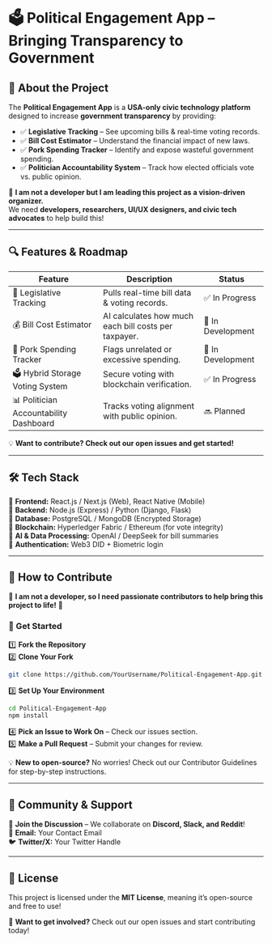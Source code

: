 # 🗳️ Political Engagement App – Bringing Transparency to Government

## 📢 About the Project
The **Political Engagement App** is a **USA-only civic technology platform** designed to increase **government transparency** by providing:
- ✅ **Legislative Tracking** – See upcoming bills & real-time voting records.
- ✅ **Bill Cost Estimator** – Understand the financial impact of new laws.
- ✅ **Pork Spending Tracker** – Identify and expose wasteful government spending.
- ✅ **Politician Accountability System** – Track how elected officials vote vs. public opinion.

🚀 **I am not a developer but I am leading this project as a vision-driven organizer.**  
We need **developers, researchers, UI/UX designers, and civic tech advocates** to help build this!

---

## 🔍 Features & Roadmap
| Feature | Description | Status |
|---------|------------|--------|
| 📜 Legislative Tracking | Pulls real-time bill data & voting records. | ✅ In Progress |
| 💰 Bill Cost Estimator | AI calculates how much each bill costs per taxpayer. | 🔄 In Development |
| 🐖 Pork Spending Tracker | Flags unrelated or excessive spending. | 🔄 In Development |
| 🗳️ Hybrid Storage Voting System | Secure voting with blockchain verification. | ✅ In Progress |
| 📊 Politician Accountability Dashboard | Tracks voting alignment with public opinion. | 🔜 Planned |

💡 **Want to contribute? Check out our open issues and get started!**

---

## 🛠️ Tech Stack
📌 **Frontend:** React.js / Next.js (Web), React Native (Mobile)  
📌 **Backend:** Node.js (Express) / Python (Django, Flask)  
📌 **Database:** PostgreSQL / MongoDB (Encrypted Storage)  
📌 **Blockchain:** Hyperledger Fabric / Ethereum (for vote integrity)  
📌 **AI & Data Processing:** OpenAI / DeepSeek for bill summaries  
📌 **Authentication:** Web3 DID + Biometric login  

---

## 🤝 How to Contribute
🚨 **I am not a developer, so I need passionate contributors to help bring this project to life!** 🚨  

### 🔹 Get Started
1️⃣ **Fork the Repository**  
2️⃣ **Clone Your Fork**  
```bash
git clone https://github.com/YourUsername/Political-Engagement-App.git
```  
3️⃣ **Set Up Your Environment**  
```bash
cd Political-Engagement-App
npm install
```  
4️⃣ **Pick an Issue to Work On** – Check our issues section.  
5️⃣ **Make a Pull Request** – Submit your changes for review.  

💡 **New to open-source?** No worries! Check out our Contributor Guidelines for step-by-step instructions.

---

## 📢 Community & Support
👥 **Join the Discussion** – We collaborate on **Discord, Slack, and Reddit**!  
📩 **Email:** Your Contact Email  
🐦 **Twitter/X:** Your Twitter Handle  

---

## 📜 License
This project is licensed under the **MIT License**, meaning it’s open-source and free to use!

📌 **Want to get involved?** Check out our open issues and start contributing today!  
